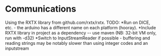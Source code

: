 # Communications
Using the RXTX library from github.com/rxtx/rxtx.
TODO: 
*Run on DICE, etc. - the arduino has a different name on each platform (hooray).
*Include RXTX library in project as a dependency -- use maven (NB: 32-bit VM only, run with -d32)
*Switch to InputStreamReader if possible - buffering and reading strings may be notably slower than using integer codes and an inputstream
